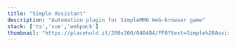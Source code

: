 ```yaml
---
title: "Simple Assistant"
description: "Automation plugin for SimpleMMO Web-browser game"
stack: ['ts','vue','webpack']
thumbnail: "https://placehold.it/200x100/0404B4/FF0?text=Simple%20Assistant"
---
```

